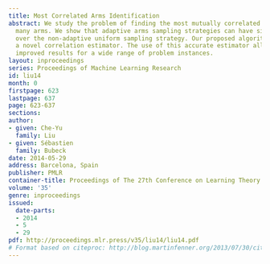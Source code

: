 ```yaml
---
title: Most Correlated Arms Identification
abstract: We study the problem of finding the most mutually correlated arms among
  many arms. We show that adaptive arms sampling strategies can have significant advantages
  over the non-adaptive uniform sampling strategy. Our proposed algorithms rely on
  a novel correlation estimator. The use of this accurate estimator allows us to get
  improved results for a wide range of problem instances.
layout: inproceedings
series: Proceedings of Machine Learning Research
id: liu14
month: 0
firstpage: 623
lastpage: 637
page: 623-637
sections: 
author:
- given: Che-Yu
  family: Liu
- given: Sébastien
  family: Bubeck
date: 2014-05-29
address: Barcelona, Spain
publisher: PMLR
container-title: Proceedings of The 27th Conference on Learning Theory
volume: '35'
genre: inproceedings
issued:
  date-parts:
  - 2014
  - 5
  - 29
pdf: http://proceedings.mlr.press/v35/liu14/liu14.pdf
# Format based on citeproc: http://blog.martinfenner.org/2013/07/30/citeproc-yaml-for-bibliographies/
---
```

